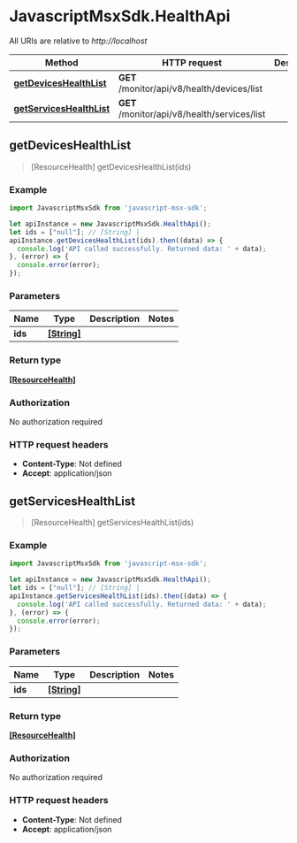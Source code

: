 # JavascriptMsxSdk.HealthApi

All URIs are relative to *http://localhost*

Method | HTTP request | Description
------------- | ------------- | -------------
[**getDevicesHealthList**](HealthApi.md#getDevicesHealthList) | **GET** /monitor/api/v8/health/devices/list | 
[**getServicesHealthList**](HealthApi.md#getServicesHealthList) | **GET** /monitor/api/v8/health/services/list | 



## getDevicesHealthList

> [ResourceHealth] getDevicesHealthList(ids)



### Example

```javascript
import JavascriptMsxSdk from 'javascript-msx-sdk';

let apiInstance = new JavascriptMsxSdk.HealthApi();
let ids = ["null"]; // [String] | 
apiInstance.getDevicesHealthList(ids).then((data) => {
  console.log('API called successfully. Returned data: ' + data);
}, (error) => {
  console.error(error);
});

```

### Parameters


Name | Type | Description  | Notes
------------- | ------------- | ------------- | -------------
 **ids** | [**[String]**](String.md)|  | 

### Return type

[**[ResourceHealth]**](ResourceHealth.md)

### Authorization

No authorization required

### HTTP request headers

- **Content-Type**: Not defined
- **Accept**: application/json


## getServicesHealthList

> [ResourceHealth] getServicesHealthList(ids)



### Example

```javascript
import JavascriptMsxSdk from 'javascript-msx-sdk';

let apiInstance = new JavascriptMsxSdk.HealthApi();
let ids = ["null"]; // [String] | 
apiInstance.getServicesHealthList(ids).then((data) => {
  console.log('API called successfully. Returned data: ' + data);
}, (error) => {
  console.error(error);
});

```

### Parameters


Name | Type | Description  | Notes
------------- | ------------- | ------------- | -------------
 **ids** | [**[String]**](String.md)|  | 

### Return type

[**[ResourceHealth]**](ResourceHealth.md)

### Authorization

No authorization required

### HTTP request headers

- **Content-Type**: Not defined
- **Accept**: application/json

